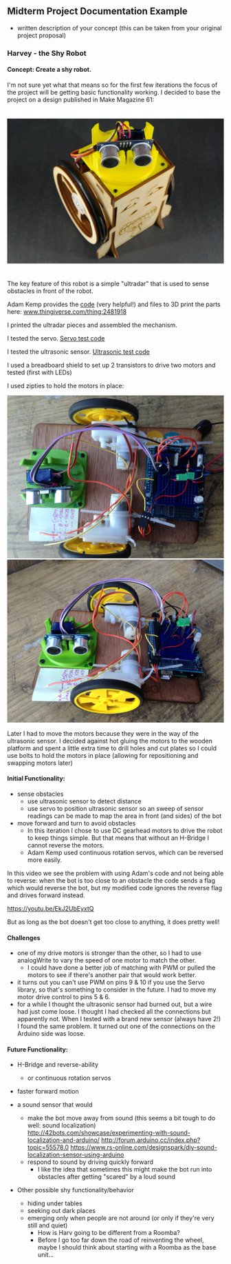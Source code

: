 
## Midterm Project Documentation Example 

   - written description of your concept (this can be taken from your original project proposal)
   
### Harvey - the Shy Robot

#### Concept: Create a shy robot. 

I'm not sure yet what that means so for the first few iterations the focus of the project will be getting basic functionality working.
I decided to base the project on a design published in Make Magazine 61:

![Ultradar Robot Pic](UltraDAR/images/9fb649f13b055a1754cfbe000f67afff_preview_featured.jpg)

The key feature of this robot is a simple "ultradar" that is used to sense obstacles in front of the robot. 

Adam Kemp provides the [code](UltraDAR/files/UltraDAR-SingleSweep.ino) (very helpful!) and files to 3D print the parts here: www.thingiverse.com/thing:2481918

[//]: # (comment test: UltraDAR/images/UltraDAR-Top.jpg)

I printed the ultradar pieces and assembled the mechanism. 

I tested the servo. [Servo test code](code/ServoTest.ino)

I tested the ultrasonic sensor. [Ultrasonic test code](code/UltraTest.ino)

I used a breadboard shield to set up 2 transistors to drive two motors and tested (first with LEDs)

I used zipties to hold the motors in place:

![Harv1_top](images/Harv1_top.jpg)
![Harv1_side](images/Harv1_side.JPG)

Later I had to move the motors because they were in the way of the ultrasonic sensor. I decided against hot gluing the motors to the wooden platform and spent a little extra time to 
drill holes and cut plates so I could use bolts to hold the motors in place (allowing for repositioning and swapping motors later)



#### Initial Functionality:

 - sense obstacles
   - use ultrasonic sensor to detect distance
   - use servo to position ultrasonic sensor so an sweep of sensor readings can be made to map the area in front (and sides) of the bot
 - move forward and turn to avoid obstacles
   -  In this iteration I chose to use DC gearhead motors to drive the robot to keep things simple. But that means that without an H-Bridge I cannot reverse the motors.
   - Adam Kemp used continuous rotation servos, which can be reversed more easily. 
 

 In this video we see the problem with using Adam's code and not being able to reverse: 
 when the bot is too close to an obstacle the code sends a flag which would reverse the bot, but my modified code ignores the reverse flag and drives forward instead.
 
 https://youtu.be/EkJ2UbEyxtQ
 
 But as long as the bot doesn't get too close to anything, it does pretty well! 
 
#### Challenges

 - one of my drive motors is stronger than the other, so I had to use analogWrite to vary the speed of one motor to match the other. 
   - I could have done a better job of matching with PWM or pulled the motors to see if there's another pair that would work better.
 - it turns out you can't use PWM on pins 9 & 10 if you use the Servo library, so that's something to consider in the future. I had to move my motor drive control to pins 5 & 6.
 - for a while I thought the ultrasonic sensor had burned out, but a wire had just come loose. I thought I had checked all the connections but apparently not. 
 	When I tested with a brand new sensor (always have 2!) I found the same problem. It turned out one of the connections on the Arduino side was loose.
 

#### Future Functionality:

 - H-Bridge and reverse-ability
   - or continuous rotation servos
   
 - faster forward motion
 
 - a sound sensor that would
 	- make the bot move away from sound (this seems a bit tough to do well: sound localization)
 		http://42bots.com/showcase/experimenting-with-sound-localization-and-arduino/
 		http://forum.arduino.cc/index.php?topic=55578.0
 		https://www.rs-online.com/designspark/diy-sound-localization-sensor-using-arduino
 	- respond to sound by driving quickly forward
 	  -  I like the idea that sometimes this might make the bot run into obstacles after getting "scared" by a loud sound
 	  
 - Other possible shy functionality/behavior
   - hiding under tables
   - seeking out dark places
   - emerging only when people are not around (or only if they're very still and quiet)
     - How is Harv going to be different from a Roomba?
     - Before I go too far down the road of reinventing the wheel, maybe I should think about starting with a Roomba as the base unit...
   
 	  
 	  
 	  